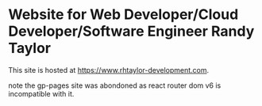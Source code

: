 # Website for Web Developer/Cloud Developer/Software Engineer Randy Taylor


This site is hosted at https://www.rhtaylor-development.com.


note the gp-pages site was abondoned as react router dom v6 is incompatible with it. 